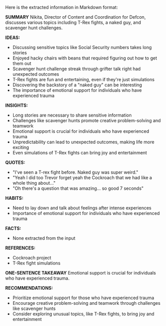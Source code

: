Here is the extracted information in Markdown format:

**SUMMARY**
Nikita, Director of Content and Coordination for Defcon, discusses various topics including T-Rex fights, a naked guy, and scavenger hunt challenges.

**IDEAS:**

* Discussing sensitive topics like Social Security numbers takes long stories
* Enjoyed hacky chairs with beans that required figuring out how to get them out
* Scavenger hunt challenge streak through grifter talk right had unexpected outcomes
* T-Rex fights are fun and entertaining, even if they're just simulations
* Discovering the backstory of a "naked guy" can be interesting
* The importance of emotional support for individuals who have experienced trauma

**INSIGHTS:**

* Long stories are necessary to share sensitive information
* Challenges like scavenger hunts promote creative problem-solving and teamwork
* Emotional support is crucial for individuals who have experienced trauma
* Unpredictability can lead to unexpected outcomes, making life more exciting
* Even simulations of T-Rex fights can bring joy and entertainment

**QUOTES:**

* "I've seen a T-rex fight before. Naked guy was super weird."
* "Yeah I did too Trevor forget yeah the Cockroach that we had like a whole thing about..."
* "Oh there's a question that was amazing... so good 7 seconds"

**HABITS:**

* Need to lay down and talk about feelings after intense experiences
* Importance of emotional support for individuals who have experienced trauma

**FACTS:**

* None extracted from the input

**REFERENCES:**

* Cockroach project
* T-Rex fight simulations

**ONE-SENTENCE TAKEAWAY**
Emotional support is crucial for individuals who have experienced trauma.

**RECOMMENDATIONS:**

* Prioritize emotional support for those who have experienced trauma
* Encourage creative problem-solving and teamwork through challenges like scavenger hunts
* Consider exploring unusual topics, like T-Rex fights, to bring joy and entertainment

